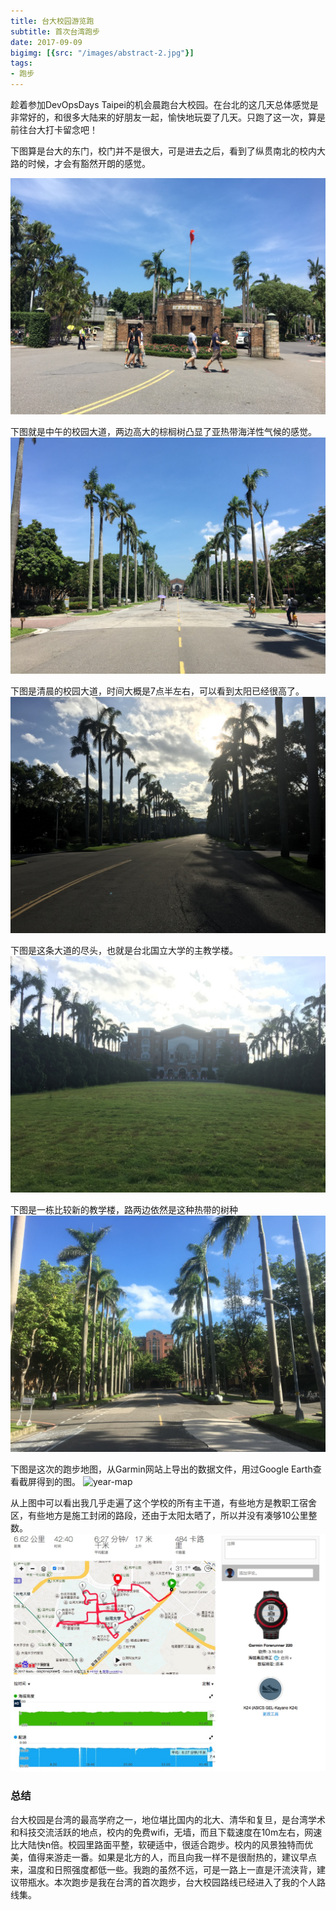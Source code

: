 ```yaml
---
title: 台大校园游览跑
subtitle: 首次台湾跑步
date: 2017-09-09
bigimg: [{src: "/images/abstract-2.jpg"}]
tags:
- 跑步
---
```




趁着参加DevOpsDays Taipei的机会晨跑台大校园。在台北的这几天总体感觉是非常好的，和很多大陆来的好朋友一起，愉快地玩耍了几天。只跑了这一次，算是前往台大打卡留念吧！

下图算是台大的东门，校门并不是很大，可是进去之后，看到了纵贯南北的校内大路的时候，才会有豁然开朗的感觉。

![year-map](/images/IMG_5657.jpg)


下图就是中午的校园大道，两边高大的棕榈树凸显了亚热带海洋性气候的感觉。
![year-map](/images/IMG_5660.jpg)


下图是清晨的校园大道，时间大概是7点半左右，可以看到太阳已经很高了。
![year-map](/images/IMG_5677.jpg)



下图是这条大道的尽头，也就是台北国立大学的主教学楼。
![year-map](/images/IMG_5681.jpg)


下图是一栋比较新的教学楼，路两边依然是这种热带的树种
![year-map](/images/IMG_5682.jpg)



下图是这次的跑步地图，从Garmin网站上导出的数据文件，用过Google Earth查看截屏得到的图。
![year-map](/images/Screen-Shot-2017-09-06-at-10.09.48-AM.jpg)


从上图中可以看出我几乎走遍了这个学校的所有主干道，有些地方是教职工宿舍区，有些地方是施工封闭的路段，还由于太阳太晒了，所以并没有凑够10公里整数。
![year-map](/images/ntu-running.jpg)


### 总结

台大校园是台湾的最高学府之一，地位堪比国内的北大、清华和复旦，是台湾学术和科技交流活跃的地点，校内的免费wifi，无墙，而且下载速度在10m左右，网速比大陆快n倍。校园里路面平整，软硬适中，很适合跑步。校内的风景独特而优美，值得来游走一番。如果是北方的人，而且向我一样不是很耐热的，建议早点来，温度和日照强度都低一些。我跑的虽然不远，可是一路上一直是汗流浃背，建议带瓶水。本次跑步是我在台湾的首次跑步，台大校园路线已经进入了我的个人路线集。



